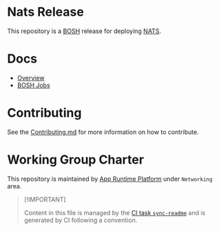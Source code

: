 # Nats Release

This repository is a [BOSH](https://github.com/cloudfoundry/bosh)
release for deploying [NATS](https://nats.io/).

# Docs

-   [Overview](./docs/01-overview.md)
-   [BOSH Jobs](./docs/02-bosh-jobs.md)

# Contributing

See the [Contributing.md](./.github/CONTRIBUTING.md) for more
information on how to contribute.

# Working Group Charter

This repository is maintained by [App Runtime
Platform](https://github.com/cloudfoundry/community/blob/main/toc/working-groups/app-runtime-platform.md)
under `Networking` area.

> \[!IMPORTANT\]
>
> Content in this file is managed by the [CI task
> `sync-readme`](https://github.com/cloudfoundry/wg-app-platform-runtime-ci/blob/c83c224ad06515ed52f51bdadf6075f56300ec93/shared/tasks/sync-readme/metadata.yml)
> and is generated by CI following a convention.
